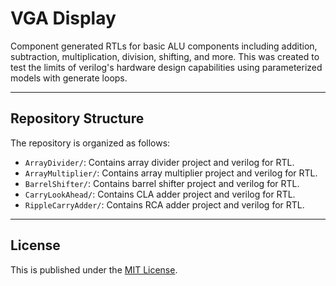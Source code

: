 # VGA Display

Component generated RTLs for basic ALU components including addition, subtraction, multiplication, division, shifting, and more. This was created to test the limits of verilog's hardware design capabilities using parameterized models with generate loops.

---

## Repository Structure
The repository is organized as follows:

- `ArrayDivider/`: Contains array divider project and verilog for RTL.
- `ArrayMultiplier/`: Contains array multiplier project and verilog for RTL.
- `BarrelShifter/`: Contains barrel shifter project and verilog for RTL.
- `CarryLookAhead/`: Contains CLA adder project and verilog for RTL.
- `RippleCarryAdder/`: Contains RCA adder project and verilog for RTL.

---

## License
This is published under the [MIT License](https://opensource.org/licenses/MIT).

